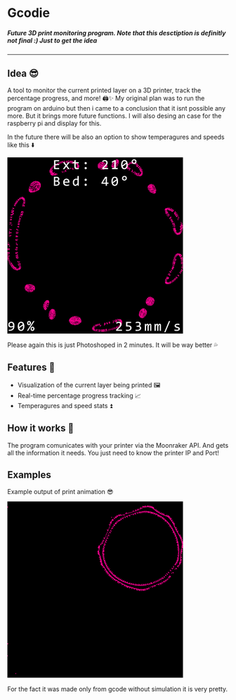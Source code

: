 # Gcodie

##### Future 3D print monitoring program. Note that this desctiption is definitly not final :) Just to get the idea
---
## Idea 😎
A tool to monitor the current printed layer on a 3D printer, track the percentage progress, and more! 🖨️✨
My original plan was to run the program on arduino but then i came to a conclusion that it isnt possible any more. But it brings more future functions.
I will also desing an case for the raspberry pi and display for this.

In the future there will be also an option to show temperagures and speeds like this ⬇️

![example](git_repo/example.png)

Please again this is just Photoshoped in 2 minutes. It will be way better 💦

## Features 🌟
- Visualization of the current layer being printed 🖼️
- Real-time percentage progress tracking 📈
- Temperagures and speed stats ⏫

## How it works 🤔
The program comunicates with your printer via the Moonraker API. And gets all the information it needs.
You just need to know the printer IP and Port!

## Examples
Example output of print animation 😎

![alt text](git_repo/animation.gif)

For the fact it was made only from gcode without simulation it is very pretty.
